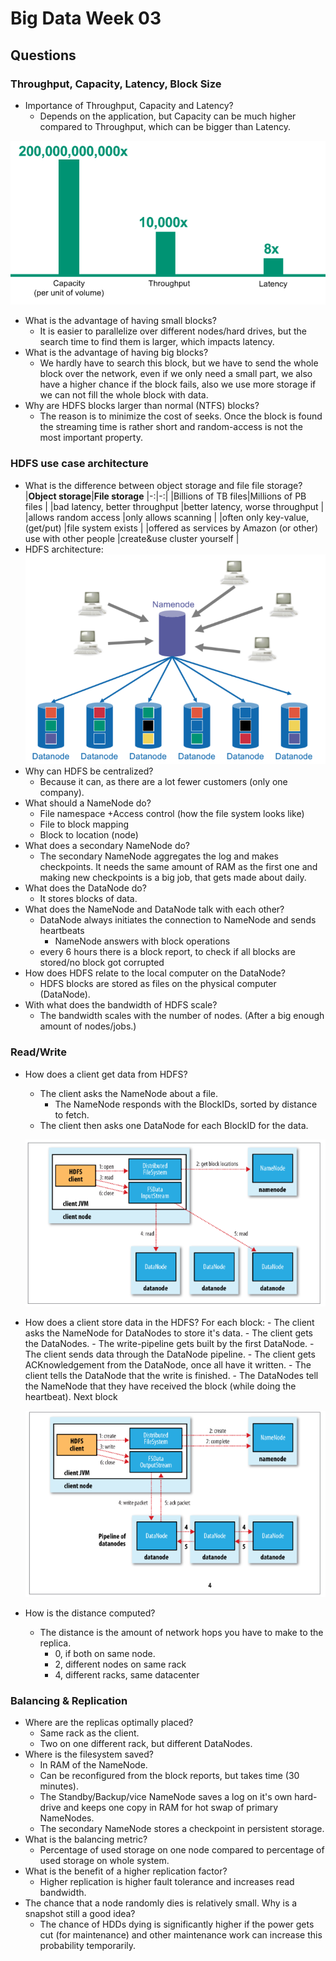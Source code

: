 # Big Data Week 03

## Questions
### Throughput, Capacity, Latency, Block Size
- Importance of Throughput, Capacity and Latency?
	- Depends on the application, but Capacity can be much higher compared to Throughput, which can be bigger than Latency.
	
![Scaling behaviour](../images/03_scaling.PNG)

- What is the advantage of having small blocks?
	- It is easier to parallelize over different nodes/hard drives, but the search time to find them is larger, which impacts latency.
- What is the advantage of having big blocks?
	- We hardly have to search this block, but we have to send the whole block over the network, even if we only need a small part, we also have a higher chance if the block fails,
	also we use more storage if we can not fill the whole block with data.
- Why are HDFS blocks larger than normal (NTFS) blocks?
	- The reason is to minimize the cost of seeks. Once the block is found the streaming time is rather short and random-access is not the most important property.
	
### HDFS use case architecture
- What is the difference between object storage and file file storage?
	|**Object storage**|**File storage**
	|-:|-:|
	|Billions of TB files|Millions of PB files	|
	|bad latency, better throughput	|better latency, worse throughput	|
	|allows random access	|only allows scanning	|
	|often only key-value, (get/put)	|file system exists	|
	|offered as services by Amazon (or other) use with other people	|create&use cluster yourself	|
- HDFS architecture:
![HDFS architecture](../images/03_architecture.PNG)
- Why can HDFS be centralized?
	- Because it can, as there are a lot fewer customers (only one company).
- What should a NameNode do?
	- File namespace +Access control (how the file system looks like)
	- File to block mapping
	- Block to location (node)
- What does a secondary NameNode do?
	- The secondary NameNode aggregates the log and makes checkpoints. It needs the same amount of RAM as the first one and making new checkpoints is a big job, that gets made about daily.
- What does the DataNode do?
	- It stores blocks of data.
- What does the NameNode and DataNode talk with each other?
	- DataNode always initiates the connection to NameNode and sends heartbeats
		- NameNode answers with block operations
	- every 6 hours there is a block report, to check if all blocks are stored/no block got corrupted
- How does HDFS relate to the local computer on the DataNode?
	- HDFS blocks are stored as files on the physical computer (DataNode).
- With what does the bandwidth of HDFS scale?
	- The bandwidth scales with the number of nodes. (After a big enough amount of nodes/jobs.)
### Read/Write
- How does a client get data from HDFS?
	- The client asks the NameNode about a file.
		- The NameNode responds with the BlockIDs, sorted by distance to fetch.
	- The client then asks one DataNode for each BlockID for the data.
	
	![Block read](../images/03_read.PNG)
- How does a client store data in the HDFS?
	For each block:
		- The client asks the NameNode for DataNodes to store it's data.
		- The client gets the DataNodes.
		- The write-pipeline gets built by the first DataNode.
		- The client sends data through the DataNode pipeline.
		- The client gets ACKnowledgement from the DataNode, once all have it written.
		- The client tells the DataNode that the write is finished.
		- The DataNodes tell the NameNode that they have received the block (while doing the heartbeat).
	Next block
	
	![Block write](../images/03_write.PNG)

- How is the distance computed?
	- The distance is the amount of network hops you have to make to the replica.
		- 0, if both on same node.
		- 2, different nodes on same rack
		- 4, different racks, same datacenter
### Balancing & Replication
- Where are the replicas optimally placed?
	- Same rack as the client.
	- Two on one different rack, but different DataNodes.
- Where is the filesystem saved?
	- In RAM of the NameNode.
	- Can be reconfigured from the block reports, but takes time (30 minutes).
	- The Standby/Backup/vice NameNode saves a log on it's own hard-drive and keeps one copy in RAM for hot swap of primary NameNodes.
	- The secondary NameNode stores a checkpoint in persistent storage.
- What is the balancing metric?
	- Percentage of used storage on one node compared to percentage of used storage on whole system.
- What is the benefit of a higher replication factor?
	- Higher replication is higher fault tolerance and increases read bandwidth.
- The chance that a node randomly dies is relatively small. Why is a snapshot still a good idea?
	- The chance of HDDs dying is significantly higher if the power gets cut (for maintenance) and other maintenance work can increase this probability temporarily.